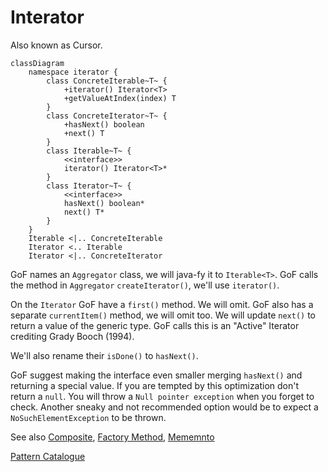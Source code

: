 # Interator

Also known as Cursor.

```mermaid
classDiagram
    namespace iterator {
        class ConcreteIterable~T~ {
            +iterator() Iterator<T>
            +getValueAtIndex(index) T
        }
        class ConcreteIterator~T~ {
            +hasNext() boolean
            +next() T
        }
        class Iterable~T~ {
            <<interface>>
            iterator() Iterator<T>*
        }
        class Iterator~T~ {
            <<interface>>
            hasNext() boolean*
            next() T*
        }
    }
    Iterable <|.. ConcreteIterable
    Iterator <.. Iterable
    Iterator <|.. ConcreteIterator

```

GoF names an `Aggregator` class, we will java-fy it to `Iterable<T>`. GoF calls
the method in `Aggregator` `createIterator()`, we'll use `iterator()`.

On the `Iterator` GoF have a `first()` method. We will omit. GoF also has a
separate `currentItem()` method, we will omit too. We will update `next()` to
return a value of the generic type. GoF calls this is an "Active" Iterator
crediting Grady Booch (1994).

We'll also rename their `isDone()` to `hasNext()`.

GoF suggest making the interface even smaller merging `hasNext()` and returning
a special value. If you are tempted by this optimization don't return a `null`.
You will throw a `Null pointer exception` when you forget to check. Another
sneaky and not recommended option would be to expect a `NoSuchElementException`
to be thrown.

See also [Composite](../../structure/composite/Composite.md), 
[Factory Method](../../creation/factoryMethod/FactoryMethod.md), 
[Mememnto](../memento/Memento.md)

[Pattern Catalogue](../../Catalogue.md)